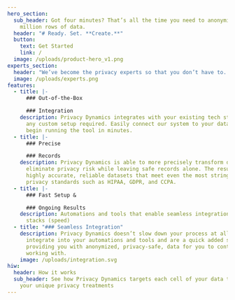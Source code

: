 ```yaml
---
hero_section:
  sub_header: Got four minutes? That’s all the time you need to anonymize a few
    million rows of data.
  header: "# Ready. Set. **Create.**"
  button:
    text: Get Started
    link: /
  image: /uploads/product-hero_v1.png
experts_section:
  header: "We’ve become the privacy experts so that you don’t have to. "
  image: /uploads/experts.png
features:
  - title: |-
      ### Out-of-the-Box 

      ### Integration
    description: Privacy Dynamics integrates with your existing tech stack without
      any custom setup required. Easily connect our system to your data and
      begin running the tool in minutes.
  - title: |-
      ### Precise  

      ### Records
    description: Privacy Dynamics is able to more precisely transform data to
      eliminate privacy risk while leaving safe records alone. The result is
      highly accurate, reliable datasets that meet even the most stringent
      privacy standards such as HIPAA, GDPR, and CCPA.
  - title: |-
      ### Fast Setup & 

      ### Ongoing Results
    description: Automations and tools that enable seamless integration into data
      stacks (speed)
  - title: "### Seamless Integration"
    description: Privacy Dynamics doesn’t slow down your process at all. We seamless
      integrate into your automations and tools and are a quick added step to
      providing you with anonymized, privacy-safe, data for you to continue
      working with.
    image: /uploads/integration.svg
hiw:
  header: How it works
  sub_header: See how Privacy Dynamics targets each cell of your data to achieve
    your unique privacy treatments
---
```

